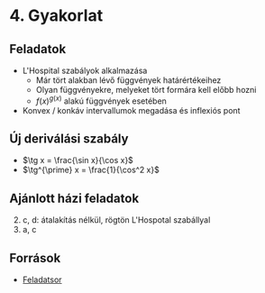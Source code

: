 # 4. Gyakorlat

## Feladatok
- L'Hospital szabályok alkalmazása
  - Már tört alakban lévő függvények határértékeihez
  - Olyan függvényekre, melyeket tört formára kell előbb hozni
  - $f(x)^{g(x)}$ alakú függvények esetében
- Konvex / konkáv intervallumok megadása és inflexiós pont

## Új deriválási szabály
- $\tg x = \frac{\sin x}{\cos x}$
- $\tg^{\prime} x = \frac{1}{\cos^2 x}$

## Ajánlott házi feladatok
2) c, d: átalakítás nélkül, rögtön L'Hospotal szabállyal
4) a, c


## Források
- [Feladatsor](https://numanal.inf.elte.hu/~szili/Oktatas/An_II_F_2023_tavasz/04_gyak_AnIIF_2023_tavasz.pdf)